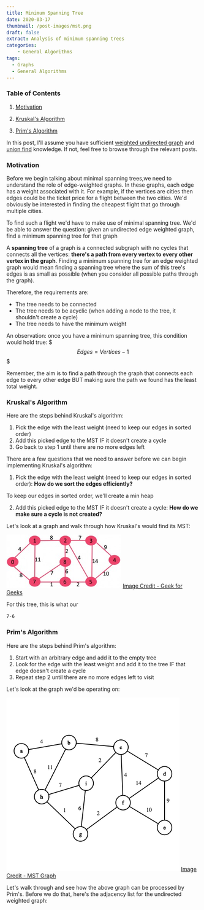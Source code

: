 ```yaml
---
title: Minimum Spanning Tree
date: 2020-03-17
thumbnail: /post-images/mst.png
draft: false
extract: Analysis of minimum spanning trees
categories: 
    - General Algorithms
tags:
  - Graphs
  - General Algorithms
---
```


### Table of Contents

1. [Motivation](#motivation)

2. [Kruskal's Algorithm](#kruskals-algorithm)

3. [Prim's Algorithm](#prims-algorithm)


In this post, I'll assume you have sufficient [weighted undirected graph](/weighted-undirected-graphs) and [union find](/union-find) knowledge. If not, feel free to browse through the relevant posts.

### Motivation

Before we begin talking about minimal spanning trees,we need to understand the role of edge-weighted graphs. In these graphs, each edge has a weight associated with it. For example, if the vertices are cities then edges could be the ticket price for a flight between the two cities. We'd obviously be interested in finding the cheapest flight that go through multiple cities. 

To find such a flight we'd have to make use of minimal spanning tree. We'd be able to answer the question: given an undirected edge weighted graph, find a minimum spanning tree for that graph

A **spanning tree** of a graph is a connected subgraph with no cycles that connects all the vertices: **there's a path from every vertex to every other vertex in the graph**. Finding a minimum spanning tree for an edge weighted graph would mean finding a spanning tree where the sum of this tree's edges is as small as possible (when you consider all possible paths through the graph). 

Therefore, the requirements are:
- The tree needs to be connected
- The tree needs to be acyclic (when adding a node to the tree, it shouldn't create a cycle)
- The tree needs to have the minimum weight

An observation: once you have a minimum spanning tree, this condition would hold true:
$$$
Edges = Vertices - 1
$$$

Remember, the aim is to find a path through the graph that connects each edge to every other edge BUT making sure the path we found has the least total weight.

### Kruskal's Algorithm

Here are the steps behind Kruskal's algorithm: 
1. Pick the edge with the least weight (need to keep our edges in sorted order)
2. Add this picked edge to the MST IF it doesn't create a cycle
3. Go back to step 1 until there are no more edges left

There are a few questions that we need to answer before we can begin implementing Kruskal's algorithm:

1. Pick the edge with the least weight (need to keep our edges in sorted order): **How do we sort the edges efficiently?**

To keep our edges in sorted order, we'll create a min heap

2. Add this picked edge to the MST IF it doesn't create a cycle: **How do we make sure a cycle is not created?**

Let's look at a graph and walk through how Kruskal's would find its MST:

![Directed-Graph](images/mst/graph.jpg) [Image Credit - Geek for Geeks](https://www.geeksforgeeks.org/kruskals-minimum-spanning-tree-algorithm-greedy-algo-2/)

For this tree, this is what our 
```css
7-6
```

### Prim's Algorithm

Here are the steps behind Prim's algorithm:
1. Start with an arbitrary edge and add it to the empty tree
2. Look for the edge with the least weight and add it to the tree IF that edge doesn't create a cycle
3. Repeat step 2 until there are no more edges left to visit

Let's look at the graph we'd be operating on:

![MST-Graph](images/mst/graph.png) [Image Credit - MST Graph](https://csacademy.com/app/graph_editor/)

Let's walk through and see how the above graph can be processed by Prim's. Before we do that, here's the adjacency list for the undirected weighted graph:

```css
```

